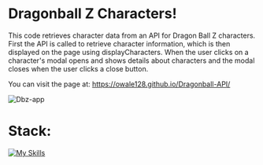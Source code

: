 
# Dragonball Z Characters! 

This code retrieves character data from an API for Dragon Ball Z characters. First the API is called
to retrieve character information, which is then displayed on the page using displayCharacters. When the user clicks on a character's modal opens and shows details about characters and the modal closes when the user clicks a close button.

You can visit the page at: https://owale128.github.io/Dragonball-API/

![Dbz-app](https://github.com/Owale128/Dragonball-API/assets/110387474/d7766241-7645-4ba6-99ee-f1e8031e9999)

# Stack: 
[![My Skills](https://skillicons.dev/icons?i=html,js,ts,sass,axios)](https://skillicons.dev)
